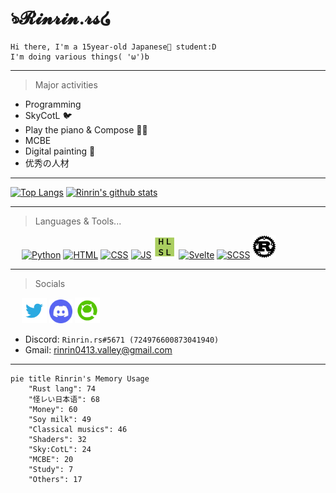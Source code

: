<link href="./style.css" rel="stylesheet"></link>

# ঌ𝓡𝓲𝓷𝓻𝓲𝓷.𝓻𝓼໒

    Hi there, I'm a 15year-old Japanese🗾 student:D
    I'm doing various things( 'ω')b

---

> Major activities

- Programming
- SkyCotL 🐦
- Play the piano & Compose 🎹🎶
- MCBE
- Digital painting 🎨
- 优秀の人材

---

[![Top Langs](https://github-readme-stats.vercel.app/api/top-langs/?username=Rinrin0413&show_icons=true&theme=gruvbox&langs_count=10&layout=compact)](https://github.com/anuraghazra/github-readme-stats)
[![Rinrin's github stats](https://github-readme-stats.vercel.app/api?username=Rinrin0413&show_icons=true&theme=gruvbox)](https://github.com/anuraghazra/github-readme-stats)

---

> Languages & Tools... 

<div id="logos">
    &emsp;
    <a href="https://www.python.org" alt="Python"><img src="https://icongr.am/devicon/python-original.svg?size=33&color=currentColor" alt="Python" title="Python"></a>
    <a href="https://html.spec.whatwg.org" alt="HTML"><img src="https://icongr.am/devicon/html5-original.svg?size=32&color=currentColor" alt="HTML" title="HTML"></a>
    <a href="https://www.w3.org/TR/CSS/#css" alt="CSS"><img src="https://icongr.am/devicon/css3-original.svg?size=32&color=currentColor" alt="CSS" title="CSS"></a>
    <a href="https://www.ecma-international.org/publications-and-standards/standards/ecma-262" alt="JS"><img src="https://icongr.am/devicon/javascript-original.svg?size=32&color=currentColor" alt="JS" title="JavaScript"></a>
    <a href="https://docs.microsoft.com/en-us/windows/win32/direct3dhlsl/dx-graphics-hlsl" alt="HLSL"><img src="./static/img/hlsl.png" alt="HLSL" title="HLSL" width="36px"></a>
    <a href="https://svelte.dev" alt="Svelte"><img src="https://svelte.jp/favicon.png" alt="Svelte" title="Svelte" width="37.5px"></a>
    <a href="https://sass-lang.com" alt="SCSS"><img src="https://sass-lang.com/assets/img/logos/logo-b6e1ef6e.svg" alt="SCSS" title="SASS, SCSS" width="43.5px"></a>
    <a href="https://www.rust-lang.org" alt="Rust"><img src="./static/img/rust.png" alt="Rust" title="Rust" width="37.5px"></a>
</div>

---

> Socials

<div id="logos">
    &emsp;
    <a href="https://twitter.com/Rinrin_2nd" alt="@Rinrin_2nd"><img src="./static/img/twitter.svg" alt="Twitter" title="Twitter: @Rinrin_2nd" width="40.1px"></a>
    <a href="https://discord.gg/7QhMDfyPHR" alt="@Rinrin_2nd"><img src="./static/img/discord.png" alt="Discord" title="Discord: Rinrin.rs#5671" width="37.3px"></a>
    <a href="https://qiita.com/Rinrin0413" alt="Rinrin0413"><img src="./static/img/qiita.png" alt="Qiita" title="Qiita: Rinrin0413" width="40.2px"></a>
</div>

- Discord: `Rinrin.rs#5671 (724976600873041940)`
- Gmail: rinrin0413.valley@gmail.com

---

```mermaid
pie title Rinrin's Memory Usage
    "Rust lang": 74
    "怪レい日本语": 68
    "Money": 60
    "Soy milk": 49
    "Classical musics": 46
    "Shaders": 32
    "Sky:CotL": 24
    "MCBE": 20
    "Study": 7
    "Others": 17
```